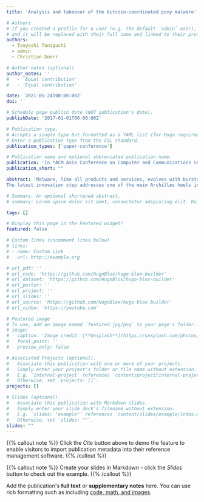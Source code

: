 ```yaml
---
title: 'Analysis and takeover of the bitcoin-coordinated pony malware'

# Authors
# If you created a profile for a user (e.g. the default `admin` user), write the username (folder name) here
# and it will be replaced with their full name and linked to their profile.
authors:
  - Tsuyoshi Taniguchi
  - admin
  - Christian Doerr

# Author notes (optional)
author_notes: ''
#   - 'Equal contribution'
#   - 'Equal contribution'

date: '2021-05-24T00:00:00Z'
doi: ''

# Schedule page publish date (NOT publication's date).
publishDate: '2017-01-01T00:00:00Z'

# Publication type.
# Accepts a single type but formatted as a YAML list (for Hugo requirements).
# Enter a publication type from the CSL standard.
publication_types: ['paper-conference']

# Publication name and optional abbreviated publication name.
publication: 'In *ACM Asia Conference on Computer and Communications Security*'
publication_short: ""

abstract: 'Malware, like all products and services, evolves with bursts of innovation. These advances usually happen whenever security controls get good enough to significantly impact the revenue stream of malicious actors, and in the past we have seen the malware ecosystem to adopt concepts such as code obfuscation, polymorphism, domain-generation algorithms (DGAs), as well as virtual machine and sandbox evasion whenever defenses were able to perform consistent and pervasive suppression of these threats.
The latest innovation step addresses one of the main Archilles heels in malware operations: the resilient addressing of the command & control (C&C) server. As domain blacklisting and DGA reversing have become mature security practices, malware authors are now turning to the Bitcoin blockchain, and use its resilient design principle to disseminate control information that cannot be removed by defenders. In this paper, we report on the adoption of Bitcoin-based C&C addressing in the Pony malware, one of the most widely occurring malware platforms on Windows. We forensically analyze the blockchain-based C&C mechanism of the Pony malware, track the malicious operations over a period of 12 months, and report how the adversaries experimented and optimized their deployment over time. We identify a security flaw in the C&C addressing, which is used to perform a takeover of the malware's loading mechanism to quantify the volume and origin of the incoming infections.'

# Summary. An optional shortened abstract.
# summary: Lorem ipsum dolor sit amet, consectetur adipiscing elit. Duis posuere tellus ac convallis placerat. Proin tincidunt magna sed ex sollicitudin condimentum.

tags: []

# Display this page in the Featured widget?
featured: false

# Custom links (uncomment lines below)
# links:
# - name: Custom Link
#   url: http://example.org

# url_pdf: ''
# url_code: 'https://github.com/HugoBlox/hugo-blox-builder'
# url_dataset: 'https://github.com/HugoBlox/hugo-blox-builder'
# url_poster: ''
# url_project: ''
# url_slides: ''
# url_source: 'https://github.com/HugoBlox/hugo-blox-builder'
# url_video: 'https://youtube.com'

# Featured image
# To use, add an image named `featured.jpg/png` to your page's folder.
# image:
#   caption: 'Image credit: [**Unsplash**](https://unsplash.com/photos/pLCdAaMFLTE)'
#   focal_point: ''
#   preview_only: false

# Associated Projects (optional).
#   Associate this publication with one or more of your projects.
#   Simply enter your project's folder or file name without extension.
#   E.g. `internal-project` references `content/project/internal-project/index.md`.
#   Otherwise, set `projects: []`.
projects: []

# Slides (optional).
#   Associate this publication with Markdown slides.
#   Simply enter your slide deck's filename without extension.
#   E.g. `slides: "example"` references `content/slides/example/index.md`.
#   Otherwise, set `slides: ""`.
slides: ""
---
```


{{% callout note %}}
Click the _Cite_ button above to demo the feature to enable visitors to import publication metadata into their reference management software.
{{% /callout %}}

{{% callout note %}}
Create your slides in Markdown - click the _Slides_ button to check out the example.
{{% /callout %}}

Add the publication's **full text** or **supplementary notes** here. You can use rich formatting such as including [code, math, and images](https://docs.hugoblox.com/content/writing-markdown-latex/).

